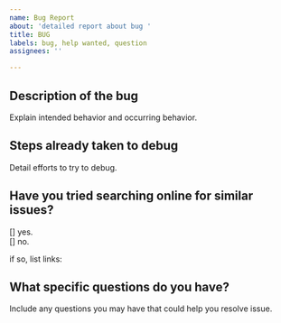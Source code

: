 ```yaml
---
name: Bug Report
about: 'detailed report about bug '
title: BUG
labels: bug, help wanted, question
assignees: ''

---
```


## Description of the bug 
 
Explain intended behavior and occurring behavior.

## Steps already taken to debug 

Detail efforts to try to debug.  

## Have you tried searching online for similar issues?  
[] yes.  
[] no.  

if so, list links:  

## What specific questions do you have?  

Include any questions you may have that could help you resolve issue.
